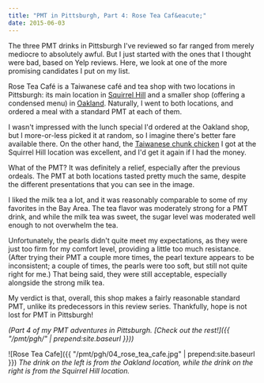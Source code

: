 ```yaml
---
title: "PMT in Pittsburgh, Part 4: Rose Tea Caf&eacute;"
date: 2015-06-03
---
```


The three PMT drinks in Pittsburgh I've reviewed so far ranged from merely mediocre
to absolutely awful. But I just started with the ones that I thought were bad,
based on Yelp reviews. Here, we look at one of the more promising candidates I put
on my list.

Rose Tea Caf&eacute; is a Taiwanese caf&eacute; and tea shop with two locations in Pittsburgh:
its main location in [Squirrel Hill](http://www.yelp.com/biz/rose-tea-café-pittsburgh-4)
and a smaller shop (offering a condensed menu) in
[Oakland](http://www.yelp.com/biz/rose-tea-cafe-pittsburgh-3).
Naturally, I went to both locations, and ordered a meal with a standard PMT at each of
them.

I wasn't impressed with the lunch special I'd ordered at the Oakland shop, but
I more-or-less picked it at random, so I imagine there's better fare available there.
On the other hand, the [Taiwanese chunk chicken](http://en.wikipedia.org/wiki/Sanbeiji)
I got at the Squirrel Hill location was excellent, and I'd get it again if I had the money.

What of the PMT? It was definitely a relief, especially after the previous ordeals. The
PMT at both locations tasted pretty much the same, despite the different presentations
that you can see in the image.

I liked the milk tea a lot, and it was reasonably comparable to some of my favorites
in the Bay Area. The tea flavor was moderately strong for a PMT drink, and while the milk
tea was sweet, the sugar level was moderated well enough to not overwhelm the tea.

Unfortunately, the pearls didn't quite meet my expectations, as they were just
too firm for my comfort level, providing a little too much resistance. (After
trying their PMT a couple more times, the pearl texture appears to be inconsistent;
a couple of times, the pearls were too soft, but still not quite right for me.)
That being said, they were still acceptable, especially alongside the strong
milk tea.

My verdict is that, overall, this shop makes a fairly reasonable standard PMT,
unlike its predecessors in this review series. Thankfully, hope is not lost
for PMT in Pittsburgh!

_(Part 4 of my PMT adventures in Pittsburgh.
[Check out the rest!]({{ "/pmt/pgh/" | prepend:site.baseurl }}))_

![Rose Tea Cafe]({{ "/pmt/pgh/04_rose_tea_cafe.jpg" | prepend:site.baseurl }})
_The drink on the left is from the Oakland location, while the drink on the
right is from the Squirrel Hill location._
